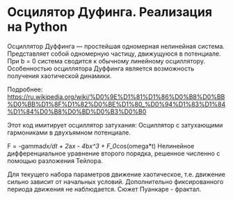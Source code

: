 # Осцилятор Дуфинга. Реализация на Python

Осциллятор Дуффинга  — простейшая одномерная нелинейная система. Представляет собой одномерную частицу, движущуюся в потенциале. 
При b = 0 система сводится к обычному линейному осциллятору. Особенностью осциллятора Дуффинга является возможность получения хаотической динамики.

Подробнее: https://ru.wikipedia.org/wiki/%D0%9E%D1%81%D1%86%D0%B8%D0%BB%D0%BB%D1%8F%D1%82%D0%BE%D1%80_%D0%94%D1%83%D1%84%D1%84%D0%B8%D0%BD%D0%B3%D0%B0

Этот код имитирует осциллятор затухания:
Осциллятор с затухающими гармониками в двухъямном потенциале.

F = -gamma*dx/dt + 2*a*x - 4*b*x^3 + F_0*cos(omega*t)
Нелинейное дифференциальное уравнение второго порядка, решенное численно с помощью разложения Тейлора.

Для текущего набора параметров движение хаотическое, т.е. движение сильно зависит от начальных условий. 
Дополнительно фиксированного периода движения не наблюдается. Сюжет Пуанкаре - фрактал.
